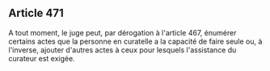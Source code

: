 Article 471
----
A tout moment, le juge peut, par dérogation à l'article 467, énumérer certains
actes que la personne en curatelle a la capacité de faire seule ou, à l'inverse,
ajouter d'autres actes à ceux pour lesquels l'assistance du curateur est exigée.

